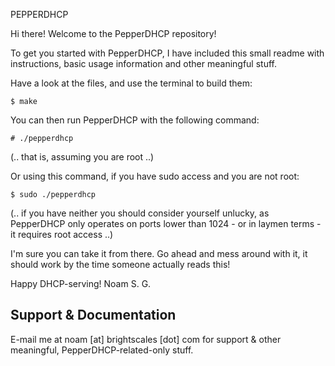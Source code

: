 PEPPERDHCP

Hi there! Welcome to the PepperDHCP repository!

To get you started with PepperDHCP, I have included this small readme with instructions,
basic usage information and other meaningful stuff.

Have a look at the files, and use the terminal to build them:

    $ make

You can then run PepperDHCP with the following command:
	
	# ./pepperdhcp
	
(.. that is, assuming you are root ..)

Or using this command, if you have sudo access and you are not root:
	
	$ sudo ./pepperdhcp
	
(.. if you have neither you should consider yourself unlucky, as PepperDHCP
only operates on ports lower than 1024 - or in laymen terms - it requires root access ..)



I'm sure you can take it from there. Go ahead and mess around with it, it should work by the time someone actually reads this!

Happy DHCP-serving!
Noam S. G.


## Support & Documentation

E-mail me at noam [at] brightscales [dot] com for support & other meaningful, PepperDHCP-related-only stuff.
